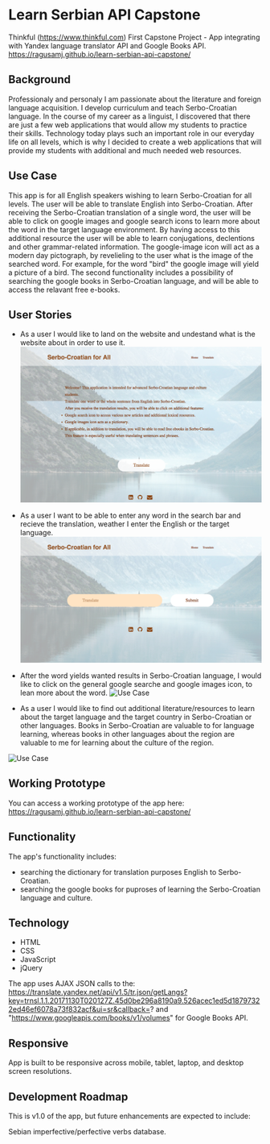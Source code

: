 # Learn Serbian API Capstone
Thinkful (https://www.thinkful.com) First Capstone Project - App integrating with Yandex language translator API and Google Books API.
https://ragusamj.github.io/learn-serbian-api-capstone/


## Background
Professionaly and personaly I am passionate about the literature and foreign language acquisition. I develop curriculum and teach Serbo-Croatian language.
In the course of my career as a linguist, I discovered that there are just a few web applications that would allow my students to practice their skills.
Technology today plays such an important role in our everyday life on all levels, which is why I decided to create a web applications that will provide my students with additional and much needed
web resources.


## Use Case
This app is for all English speakers wishing to learn Serbo-Croatian for all levels.
The user will be able to translate English into Serbo-Croatian.
After receiving the Serbo-Croatian translation of a single word, the user will be able to click on google images and google search icons to learn more about the word in the target language environment.
By having access to this additional resource the user will be able to learn conjugations, declentions and other grammar-related information.
The google-image icon will act as a modern day pictograph, by revelieling to the user what is the image of the searched word. For example, for the word "bird" the google image will yield a picture of a bird.
The second functionality includes a possibility of searching the google books in Serbo-Croatian language, and will be able to access the relavant free e-books.



## User Stories

* As a user I would like to land on the website and undestand what is the website about in order to use it.
![Use Case](https://github.com/ragusamj/learn-serbian-api-capstone/blob/master/website-images/newhome-app.png)

* As a user I want to be able to enter any word in the search bar and recieve the translation,
weather I enter the English or the target language.
![Use Case](https://github.com/ragusamj/learn-serbian-api-capstone/blob/master/website-images/newtranslate-app.png)


* After the word yields wanted results in Serbo-Croatian language, I would like to click on the
general google searche and google images icon, to lean more about the word.
![Use Case](https://github.com/ragusamj/learn-serbian-api-capstone/blob/master/website-images/newresults-app.png)



*  As a user I would like to find out additional literature/resources to learn about the target language and the target country in Serbo-Croatian or other languages. Books in Serbo-Croatian are valuable to for language learning, whereas books in other languages about the region are valuable to me for learning about the culture of the region.

![Use Case](https://github.com/ragusamj/learn-serbian-api-capstone/blob/master/website-images/newresults-app.png)




## Working Prototype

You can access a working prototype of the app here: https://ragusamj.github.io/learn-serbian-api-capstone/





## Functionality
The app's functionality includes:
* searching the dictionary for translation purposes English to Serbo-Croatian.
* searching the google books for puproses of learning the Serbo-Croatian language and culture.

## Technology
* HTML
* CSS
* JavaScript
* jQuery

The app uses AJAX JSON calls to the: https://translate.yandex.net/api/v1.5/tr.json/getLangs?key=trnsl.1.1.20171130T020127Z.45d0be296a8190a9.526acec1ed5d18797322ed46ef6078a73f832acf&ui=sr&callback=?
and
"https://www.googleapis.com/books/v1/volumes" for Google Books API.




## Responsive
App is built to be responsive across mobile, tablet, laptop, and desktop screen resolutions.

## Development Roadmap
This is v1.0 of the app, but future enhancements are expected to include:

Sebian imperfective/perfective verbs database.
